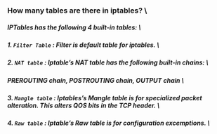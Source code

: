 ###  How many tables are there in iptables? \
#####   IPTables has the following 4 built-in tables: \
#####    1. `Filter Table` : Filter is default table for iptables. \
#####    2. `NAT table` : Iptable’s NAT table has the following built-in chains: \
#####        PREROUTING chain, POSTROUTING chain, OUTPUT chain \
#####    3. `Mangle table` : Iptables’s Mangle table is for specialized packet alteration. This alters QOS bits in the TCP header. \
#####   4. `Raw table` : Iptable’s Raw table is for configuration excemptions. \
